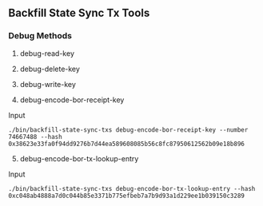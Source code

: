 ## Backfill State Sync Tx Tools

### Debug Methods

1. debug-read-key

2. debug-delete-key

3. debug-write-key

4. debug-encode-bor-receipt-key

Input
```
./bin/backfill-state-sync-txs debug-encode-bor-receipt-key --number 74667488 --hash 0x38623e33fa0f94dd9276b7d44ea589608085b56c8fc87950612562b09e18b896
```

5. debug-encode-bor-tx-lookup-entry

Input
```
./bin/backfill-state-sync-txs debug-encode-bor-tx-lookup-entry --hash 0xc048ab4888a7d0c044b85e3371b775efbeb7a7b9d93a1d229ee1b039150c3289
```